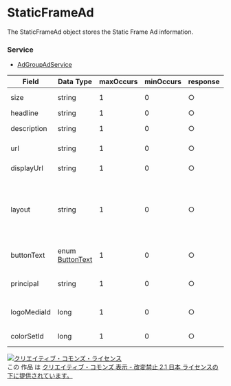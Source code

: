 # StaticFrameAd
The StaticFrameAd object stores the Static Frame Ad information.
### Service
+ [AdGroupAdService](../services/AdGroupAdService.md)

| Field | Data Type | maxOccurs | minOccurs | response | add | set | remove | Description | 
|---|---|---|---|---|---|---|---|---|
| size| string| 1| 0| ○| Req| Req<br>Not updatable| Ignore| Ad size. |
| headline| string| 1| 0| ○| Req(size=300X250)| Opt(size=300X250)| Ignore| Title of ad. |
| description| string| 1| 0| ○| Req(size=300X250)| Opt(size=300X250)| Ignore| Description of ad. |
| url| string| 1| 0| ○| Req(size=300X250)| Opt(size=300X250)| Ignore| Destination URL of ad. |
| displayUrl| string| 1| 0| ○| Req(size=300X250)| Opt(size=300X250)| Ignore| Display URL of ad. |
| layout| string| 1| 0| ○| Opt(size=300X250)| Req(size=300X250)<br>Not updatable| Ignore| Ad layout. <br>Please refer to <a href="./AdLayout.md">AdLayout</a> for the possible layout type.|
| buttonText| enum <a href="./ButtonText.md">ButtonText</a>| 1| 0| ○| Opt(size=300X250)| Opt(size=300X250)| Ignore| Text for button on ad. |
| principal| string| 1| 0| ○| Req(size=300X250)| Opt(size=300X250)| Ignore| Advertiser Indication of ad. |
| logoMediaId| long| 1| 0| ○| Opt(size=300X250)| Opt(size=300X250)| Ignore| Media ID of logo image of ad. |
| colorSetId| long| 1| 0| ○| Opt(size=300X250)| Opt(size=300X250)| Ignore| Color set ID of ad. |
<a rel="license" href="http://creativecommons.org/licenses/by-nd/2.1/jp/"><img alt="クリエイティブ・コモンズ・ライセンス" style="border-width:0" src="https://i.creativecommons.org/l/by-nd/2.1/jp/88x31.png" /></a><br />この 作品 は <a rel="license" href="http://creativecommons.org/licenses/by-nd/2.1/jp/">クリエイティブ・コモンズ 表示 - 改変禁止 2.1 日本 ライセンスの下に提供されています。</a>
